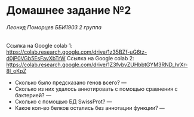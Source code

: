 # Домашнее задание №2
###### Леонид Поморцев ББИ1903 2 группа

Ссылка на Google colab 1: https://colab.research.google.com/drive/1z35BZf-uG6tz-d0jP0VGb5EsFavXbTrW
Ссылка на Google colab 2: https://colab.research.google.com/drive/1Z3fvbvZUHbbtGYM3RND_hrXr-8l_oKpZ

* Cколько было предсказано генов всего? — 
* Cколько из них удалось аннотировать с помощью сравнения с бактерией? — 
* Сколько с помощью БД SwissProt? — 
* Kакое кол-во белков остались без аннотации функции? — 

